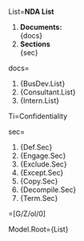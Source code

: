 List=<b>NDA List</b><ol><li><b>Documents:</b><br>{docs}<li><b>Sections</b><br>{sec}</ol>

docs=<ol><li>{BusDev.List}<li>{Consultant.List}<li>{Intern.List}</ol>

Ti=Confidentiality

sec=<ol><li>{Def.Sec}<li>{Engage.Sec}<li>{Exclude.Sec}<li>{Except.Sec}<li>{Copy.Sec}<li>{Decompile.Sec}<li>{Term.Sec}</ol>

=[G/Z/ol/0]

Model.Root={List}